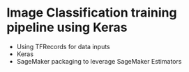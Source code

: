 # Image Classification training pipeline using Keras

* Using TFRecords for data inputs
* Keras
* SageMaker packaging to leverage SageMaker Estimators
